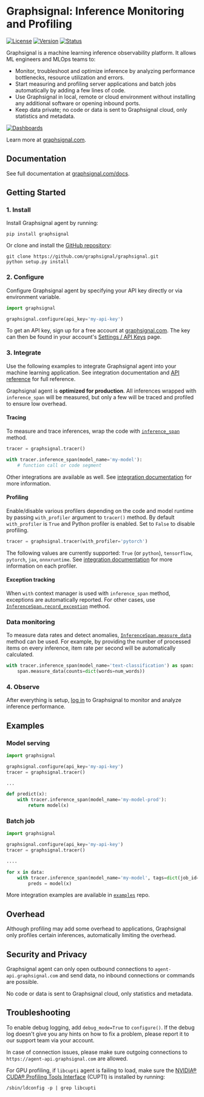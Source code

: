 # Graphsignal: Inference Monitoring and Profiling 

[![License](http://img.shields.io/github/license/graphsignal/graphsignal)](https://github.com/graphsignal/graphsignal/blob/main/LICENSE)
[![Version](https://img.shields.io/github/v/tag/graphsignal/graphsignal?label=version)](https://github.com/graphsignal/graphsignal)
[![Status](https://img.shields.io/uptimerobot/status/m787882560-d6b932eb0068e8e4ade7f40c?label=SaaS%20status)](https://stats.uptimerobot.com/gMBNpCqqqJ)


Graphsignal is a machine learning inference observability platform. It allows ML engineers and MLOps teams to:

* Monitor, troubleshoot and optimize inference by analyzing performance bottlenecks, resource utilization and errors.
* Start measuring and profiling server applications and batch jobs automatically by adding a few lines of code.
* Use Graphsignal in local, remote or cloud environment without installing any additional software or opening inbound ports.
* Keep data private; no code or data is sent to Graphsignal cloud, only statistics and metadata.

[![Dashboards](https://graphsignal.com/external/screencast-dashboards.gif)](https://graphsignal.com/)

Learn more at [graphsignal.com](https://graphsignal.com).

## Documentation

See full documentation at [graphsignal.com/docs](https://graphsignal.com/docs/).


## Getting Started

### 1. Install

Install Graphsignal agent by running:

```
pip install graphsignal
```

Or clone and install the [GitHub repository](https://github.com/graphsignal/graphsignal):

```
git clone https://github.com/graphsignal/graphsignal.git
python setup.py install
```


### 2. Configure

Configure Graphsignal agent by specifying your API key directly or via environment variable.

```python
import graphsignal

graphsignal.configure(api_key='my-api-key')
```

To get an API key, sign up for a free account at [graphsignal.com](https://graphsignal.com). The key can then be found in your account's [Settings / API Keys](https://app.graphsignal.com/settings/api-keys) page.


### 3. Integrate

Use the following examples to integrate Graphsignal agent into your machine learning application. See integration documentation and [API reference](https://graphsignal.com/docs/reference/python-api/) for full reference.

Graphsignal agent is **optimized for production**. All inferences wrapped with `inference_span` will be measured, but only a few will be traced and profiled to ensure low overhead.


#### Tracing

To measure and trace inferences, wrap the code with [`inference_span`](https://graphsignal.com/docs/reference/python-api/#graphsignaltracerinference_span) method.

```python
tracer = graphsignal.tracer()

with tracer.inference_span(model_name='my-model'):
    # function call or code segment
```

Other integrations are available as well. See [integration documentation](https://graphsignal.com/docs/) for more information.


#### Profiling

Enable/disable various profilers depending on the code and model runtime by passing `with_profiler` argument to `tracer()` method. By default `with_profiler` is `True` and Python profiler is enabled. Set to `False` to disable profiling.

```python
tracer = graphsignal.tracer(with_profiler='pytorch')
```

The following values are currently supported: `True` (or `python`), `tensorflow`, `pytorch`, `jax`, `onnxruntime`. See [integration documentation](https://graphsignal.com/docs/) for more information on each profiler.


#### Exception tracking

When `with` context manager is used with `inference_span` method, exceptions are automatically reported. For other cases, use [`InferenceSpan.record_exception`](https://graphsignal.com/docs/reference/python-api/#graphsignalinferencespanrecord_exception) method.


### Data monitoring

To measure data rates and detect anomalies, [`InferenceSpan.measure_data`](https://graphsignal.com/docs/reference/python-api/#graphsignalinferencespanmeasure_data) method can be used. For example, by providing the number of processed items on every inference, item rate per second will be automatically calculated.

```python
with tracer.inference_span(model_name='text-classification') as span:
    span.measure_data(counts=dict(words=num_words))
```

### 4. Observe

After everything is setup, [log in](https://app.graphsignal.com/) to Graphsignal to monitor and analyze inference performance.


## Examples

### Model serving

```python
import graphsignal

graphsignal.configure(api_key='my-api-key')
tracer = graphsignal.tracer()

...

def predict(x):
    with tracer.inference_span(model_name='my-model-prod'):
        return model(x)
```

### Batch job

```python
import graphsignal

graphsignal.configure(api_key='my-api-key')
tracer = graphsignal.tracer()

....

for x in data:
    with tracer.inference_span(model_name='my-model', tags=dict(job_id='job1')):
        preds = model(x)
```

More integration examples are available in [`examples`](https://github.com/graphsignal/examples) repo.


## Overhead

Although profiling may add some overhead to applications, Graphsignal only profiles certain inferences, automatically limiting the overhead.


## Security and Privacy

Graphsignal agent can only open outbound connections to `agent-api.graphsignal.com` and send data, no inbound connections or commands are possible. 

No code or data is sent to Graphsignal cloud, only statistics and metadata.


## Troubleshooting

To enable debug logging, add `debug_mode=True` to `configure()`. If the debug log doesn't give you any hints on how to fix a problem, please report it to our support team via your account.

In case of connection issues, please make sure outgoing connections to `https://agent-api.graphsignal.com` are allowed.

For GPU profiling, if `libcupti` agent is failing to load, make sure the [NVIDIA® CUDA® Profiling Tools Interface](https://developer.nvidia.com/cupti) (CUPTI) is installed by running:

```console
/sbin/ldconfig -p | grep libcupti
```
